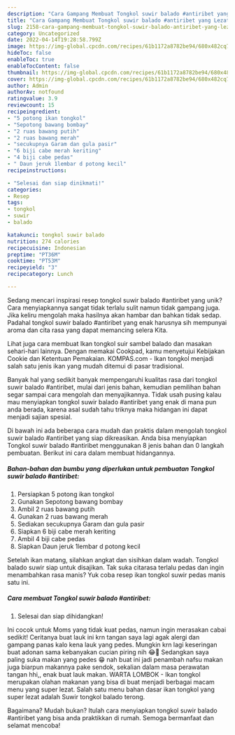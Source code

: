 ```yaml
---
description: "Cara Gampang Membuat Tongkol suwir balado #antiribet yang Lezat Sekali"
title: "Cara Gampang Membuat Tongkol suwir balado #antiribet yang Lezat Sekali"
slug: 2158-cara-gampang-membuat-tongkol-suwir-balado-antiribet-yang-lezat-sekali
category: Uncategorized
date: 2022-04-14T19:28:58.799Z
image: https://img-global.cpcdn.com/recipes/61b1172a8782be94/680x482cq70/tongkol-suwir-balado-antiribet-foto-resep-utama.jpg
hideToc: false
enableToc: true
enableTocContent: false
thumbnail: https://img-global.cpcdn.com/recipes/61b1172a8782be94/680x482cq70/tongkol-suwir-balado-antiribet-foto-resep-utama.jpg
cover: https://img-global.cpcdn.com/recipes/61b1172a8782be94/680x482cq70/tongkol-suwir-balado-antiribet-foto-resep-utama.jpg
author: Admin
authorAv: notfound
ratingvalue: 3.9
reviewcount: 15
recipeingredient:
- "5 potong ikan tongkol"
- "Sepotong bawang bombay"
- "2 ruas bawang putih"
- "2 ruas bawang merah"
- "secukupnya Garam dan gula pasir"
- "6 biji cabe merah keriting"
- "4 biji cabe pedas"
- " Daun jeruk 1lembar d potong kecil"
recipeinstructions:

- "Selesai dan siap dinikmati!"
categories:
- Resep
tags:
- tongkol
- suwir
- balado

katakunci: tongkol suwir balado 
nutrition: 274 calories
recipecuisine: Indonesian
preptime: "PT36M"
cooktime: "PT53M"
recipeyield: "3"
recipecategory: Lunch

---
```





Sedang mencari inspirasi resep tongkol suwir balado #antiribet yang unik? Cara menyiapkannya sangat tidak terlalu sulit namun tidak gampang juga. Jika keliru mengolah maka hasilnya akan hambar dan bahkan tidak sedap. Padahal tongkol suwir balado #antiribet yang enak harusnya sih mempunyai aroma dan cita rasa yang dapat memancing selera Kita.





Lihat juga cara membuat Ikan tongkol suir sambel balado dan masakan sehari-hari lainnya. Dengan memakai Cookpad, kamu menyetujui Kebijakan Cookie dan Ketentuan Pemakaian. KOMPAS.com - Ikan tongkol menjadi salah satu jenis ikan yang mudah ditemui di pasar tradisional.

Banyak hal yang sedikit banyak mempengaruhi kualitas rasa dari tongkol suwir balado #antiribet, mulai dari jenis bahan, kemudian pemilihan bahan segar sampai cara mengolah dan menyajikannya. Tidak usah pusing kalau mau menyiapkan tongkol suwir balado #antiribet yang enak di mana pun anda berada, karena asal sudah tahu triknya maka hidangan ini dapat menjadi sajian spesial.






Di bawah ini ada beberapa cara mudah dan praktis dalam mengolah tongkol suwir balado #antiribet yang siap dikreasikan. Anda bisa menyiapkan Tongkol suwir balado #antiribet menggunakan 8 jenis bahan dan 0 langkah pembuatan. Berikut ini cara dalam membuat hidangannya.

<!--inarticleads1-->

##### Bahan-bahan dan bumbu yang diperlukan untuk pembuatan Tongkol suwir balado #antiribet:

1. Persiapkan 5 potong ikan tongkol
1. Gunakan Sepotong bawang bombay
1. Ambil 2 ruas bawang putih
1. Gunakan 2 ruas bawang merah
1. Sediakan secukupnya Garam dan gula pasir
1. Siapkan 6 biji cabe merah keriting
1. Ambil 4 biji cabe pedas
1. Siapkan  Daun jeruk 1lembar d potong kecil


Setelah ikan matang, silahkan angkat dan sisihkan dalam wadah. Tongkol balado suwir siap untuk disajikan. Tak suka citarasa terlalu pedas dan ingin menambahkan rasa manis? Yuk coba resep ikan tongkol suwir pedas manis satu ini. 

<!--inarticleads2-->

##### Cara membuat Tongkol suwir balado #antiribet:


1. Selesai dan siap dihidangkan!

Ini cocok untuk Moms yang tidak kuat pedas, namun ingin merasakan cabai sedikit! Ceritanya buat lauk ini krn tangan saya lagi agak alergi dan gampang panas kalo kena lauk yang pedes. Mungkin krn lagi keseringan buat adonan sama kebanyakan cucian piring nih 😂🤭 Sedangkan saya paling suka makan yang pedes 😁 nah buat ini jadi penambah nafsu makan juga biarpun makannya pake sendok, sekalian dalam masa perawatan tangan hhi,, enak buat lauk makan. WARTA LOMBOK - Ikan tongkol merupakan olahan makanan yang bisa di buat menjadi berbagai macam menu yang super lezat. Salah satu menu bahan dasar ikan tongkol yang super lezat adalah Suwir tongkol balado terong. 

Bagaimana? Mudah bukan? Itulah cara menyiapkan tongkol suwir balado #antiribet yang bisa anda praktikkan di rumah. Semoga bermanfaat dan selamat mencoba!
